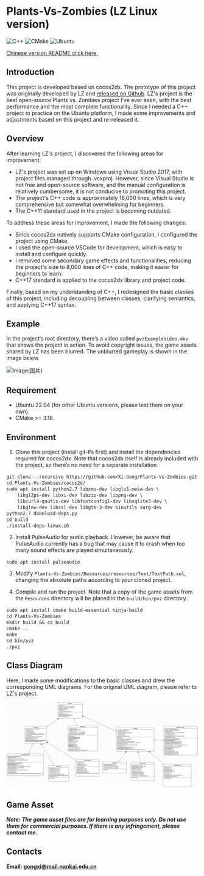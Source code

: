 # Plants-Vs-Zombies (LZ Linux version)
![C++](https://img.shields.io/badge/language-C%2B%2B-red)
![CMake](https://img.shields.io/badge/build-CMake-blue)
![Ubuntu](https://img.shields.io/badge/Ubuntu-Tests%20Passing-brightgreen?logo=ubuntu)

[Chinese version README click here.](README_zh_cn.md)

## Introduction <br>
This project is developed based on cocos2dx. The prototype of this project was originally developed by LZ and [released on Github](https://github.com/ErLinErYi/PlantsVsZombies). LZ's project is the best open-source Plants vs. Zombies project I've ever seen, with the best performance and the most complete functionality. Since I needed a C++ project to practice on the Ubuntu platform, I made some improvements and adjustments based on this project and re-released it.

## Overview <br>
After learning LZ's project, I discovered the following areas for improvement:
- LZ's project was set up on Windows using Visual Studio 2017, with project files managed through .vcxproj. However, since Visual Studio is not free and open-source software, and the manual configuration is relatively cumbersome, it is not conducive to promoting this project.
- The project's C++ code is approximately 18,000 lines, which is very comprehensive but somewhat overwhelming for beginners.
- The C++11 standard used in the project is becoming outdated.

To address these areas for improvement, I made the following changes:
- Since cocos2dx natively supports CMake configuration, I configured the project using CMake.
- I used the open-source VSCode for development, which is easy to install and configure quickly.
- I removed some secondary game effects and functionalities, reducing the project's size to 8,000 lines of C++ code, making it easier for beginners to learn.
- C++17 standard is applied to the cocos2dx library and project code.

Finally, based on my understanding of C++, I redesigned the basic classes of this project, including decoupling between classes, clarifying semantics, and applying C++17 syntax.

## Example
In the project’s root directory, there’s a video called `pvzExampleVideo.mkv` that shows the project in action. To avoid copyright issues, the game assets shared by LZ has been blurred. The unblurred gameplay is shown in the image below.

![Image(图片)](https://img-blog.csdnimg.cn/20200405101902466.png?x-oss-process=image/watermark,type_ZmFuZ3poZW5naGVpdGk,shadow_10,text_aHR0cHM6Ly9ibG9nLmNzZG4ubmV0L3FxXzQwNjMwMjQ2,size_16,color_FFFFFF,t_70)

## Requirement
* Ubuntu 22.04 (for other Ubuntu versions, please test them on your own).
* CMake >= 3.16.

## Environment
1. Clone this project (install git-lfs first) and install the dependencies required for cocos2dx. Note that cocos2dx itself is already included with the project, so there’s no need for a separate installation.
```shell
git clone --recursive https://github.com/Xi-Gong/Plants-Vs-Zombies.git
cd Plants-Vs-Zombies/cocos2d/
sudo apt install python2.7 libxmu-dev libglu1-mesa-dev \
    libgl2ps-dev libxi-dev libzip-dev libpng-dev \
    libcurl4-gnutls-dev libfontconfig1-dev libsqlite3-dev \
    libglew-dev libssl-dev libgtk-3-dev binutils xorg-dev
python2.7 download-deps.py
cd build
./install-deps-linux.sh
```

2. Install PulseAudio for audio playback. However, be aware that PulseAudio currently has a bug that may cause it to crash when too many sound effects are played simultaneously.
```shell
sudo apt install pulseaudio
```

3. Modify `Plants-Vs-Zombies/Resources/resources/Text/TextPath.xml`, changing the absolute paths according to your cloned project.

4. Compile and run the project. Note that a copy of the game assets from the `Resources` directory will be placed in the `build/bin/pvz` directory.
```shell
sudo apt install cmake build-essential ninja-build
cd Plants-Vs-Zombies
mkdir build && cd build
cmake ..
make
cd bin/pvz
./pvz
```

## Class Diagram
Here, I made some modifications to the basic classes and drew the corresponding UML diagrams. For the original UML diagram, please refer to LZ's project.

![ClassDiagram](https://github.com/Xi-Gong/Plants-Vs-Zombies/blob/main/pvzBasicClassUML.png?raw=true)

## Game Asset
***Note: The game asset files are for learning purposes only. Do not use them for commercial purposes. If there is any infringement, please contact me.***

## Contacts
**Email: gongxi@mail.nankai.edu.cn** <br>
